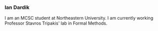 ### Ian Dardik

I am an MCSC student at Northeastern University. I am currently working Professor Stavros Tripakis' lab in Formal Methods.
